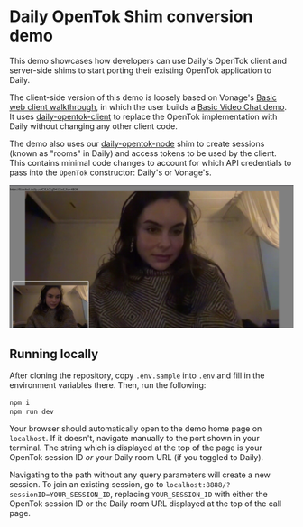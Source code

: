 # Daily OpenTok Shim conversion demo

This demo showcases how developers can use Daily's OpenTok client and server-side shims to start porting their existing OpenTok application to Daily. 

The client-side version of this demo is loosely based on Vonage's [Basic web client walkthrough](https://tokbox.com/developer/tutorials/web/basic-video-chat/), in which the user builds a [Basic Video Chat demo](https://github.com/opentok/opentok-web-samples/tree/main/Basic%20Video%20Chat). It uses [daily-opentok-client](https://www.npmjs.com/package/daily-opentok-client) to replace the OpenTok implementation with Daily without changing any other client code.

The demo also uses our [daily-opentok-node](https://www.npmjs.com/package/daily-opentok-node) shim to create sessions (known as "rooms" in Daily) and access tokens to be used by the client. This contains minimal code changes to account for which API credentials to pass into the `OpenTok` constructor: Daily's or Vonage's.

![Screenshot of demo app](screenshot.png)

## Running locally

After cloning the repository, copy `.env.sample` into `.env` and fill in the environment variables there. Then, run the following:

```
npm i
npm run dev
```

Your browser should automatically open to the demo home page on `localhost`. If it doesn't, navigate manually to the port shown in your terminal. The string which is displayed at the top of the page is your OpenTok session ID _or_ your Daily room URL (if you toggled to Daily). 

Navigating to the path without any query parameters will create a new session. To join an existing session, go to `localhost:8888/?sessionID=YOUR_SESSION_ID`, replacing `YOUR_SESSION_ID` with either the OpenTok session ID or the Daily room URL displayed at the top of the call page.